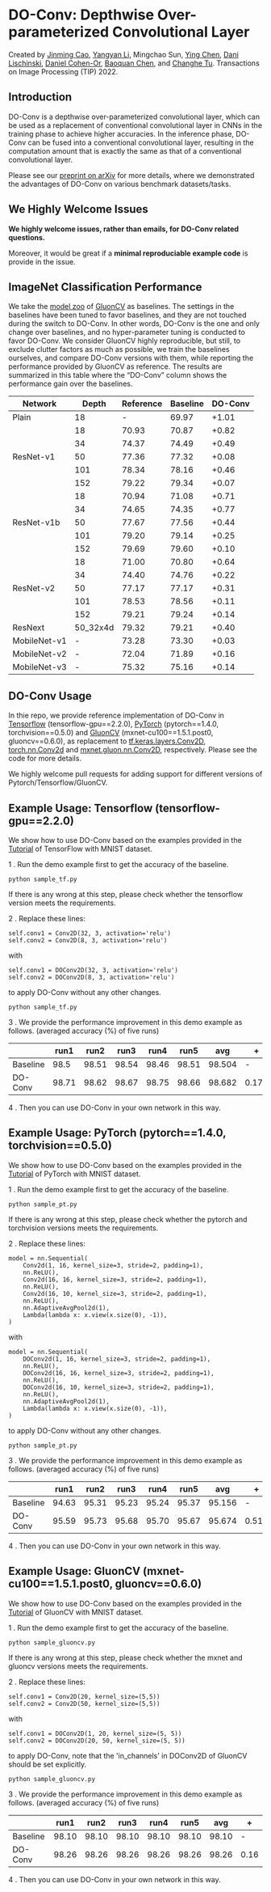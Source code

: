 # DO-Conv: Depthwise Over-parameterized Convolutional Layer

Created by <a href="https://jinming0912.github.io/" target="_blank">Jinming Cao</a>, <a href="http://yangyan.li" target="_blank">Yangyan Li</a>, Mingchao Sun, <a href="https://scholar.google.com/citations?user=NpTmcKEAAAAJ&hl=en" target="_blank">Ying Chen</a>, <a href="https://www.cs.huji.ac.il/~danix/" target="_blank">Dani Lischinski</a>, <a href="https://danielcohenor.com/" target="_blank">Daniel Cohen-Or</a>, <a href="https://cfcs.pku.edu.cn/baoquan/" target="_blank">Baoquan Chen</a>, and <a href="http://irc.cs.sdu.edu.cn/~chtu/index.html" target="_blank">Changhe Tu</a>. Transactions on Image Processing (TIP) 2022.

## Introduction

DO-Conv is a depthwise over-parameterized convolutional layer, which can be used as a replacement of conventional convolutional layer in CNNs in the training phase to achieve higher accuracies. In the inference phase, DO-Conv can be fused into a conventional convolutional layer, resulting in the computation amount that is exactly the same as that of a conventional convolutional layer.

Please see our <a href="https://arxiv.org/abs/2006.12030" target="_blank">preprint on arXiv</a> for more details, where we demonstrated the advantages of DO-Conv on various benchmark datasets/tasks.

## We Highly Welcome Issues

**We highly welcome issues, rather than emails, for DO-Conv related questions.**

Moreover, it would be great if a **minimal reproduciable example code** is provide in the issue.

## ImageNet Classification Performance

We take the <a href="https://gluon-cv.mxnet.io/model_zoo/classification.html" target="_blank">model zoo</a> of <a href="https://gluon-cv.mxnet.io/contents.html" target="_blank">GluonCV</a> as baselines. The settings in the baselines have been tuned to favor baselines, and they are not touched during the switch to DO-Conv. In other words, DO-Conv is the one and only change over baselines, and no hyper-parameter tuning is conducted to favor DO-Conv. We consider GluonCV highly reproducible, but still, to exclude clutter factors as much as possible, we train the baselines ourselves, and compare DO-Conv versions with them, while reporting the performance provided by GluonCV as reference. The results are summarized in this table where the “DO-Conv” column shows the performance gain over the baselines.
<table>
<thead>
  <tr>
    <th>Network</th>
    <th>Depth</th>
    <th>Reference</th>
    <th>Baseline</th>
    <th>DO-Conv</th>
  </tr>
</thead>
<tbody>
  <tr>
    <td>Plain</td>
    <td>18</td>
    <td>-</td>
    <td>69.97</td>
    <td>+1.01</td>
  </tr>
  <tr>
    <td rowspan="5">ResNet-v1</td>
    <td>18</td>
    <td>70.93</td>
    <td>70.87</td>
    <td>+0.82</td>
  </tr>
  <tr>
    <td>34</td>
    <td>74.37</td>
    <td>74.49</td>
    <td>+0.49</td>
  </tr>
  <tr>
    <td>50</td>
    <td>77.36</td>
    <td>77.32</td>
    <td>+0.08</td>
  </tr>
  <tr>
    <td>101</td>
    <td>78.34</td>
    <td>78.16</td>
    <td>+0.46</td>
  </tr>
  <tr>
    <td>152</td>
    <td>79.22</td>
    <td>79.34</td>
    <td>+0.07</td>
  </tr>
  <tr>
    <td rowspan="5">ResNet-v1b</td>
    <td>18</td>
    <td>70.94</td>
    <td>71.08</td>
    <td>+0.71</td>
  </tr>
  <tr>
    <td>34</td>
    <td>74.65</td>
    <td>74.35</td>
    <td>+0.77</td>
  </tr>
  <tr>
    <td>50</td>
    <td>77.67</td>
    <td>77.56</td>
    <td>+0.44</td>
  </tr>
  <tr>
    <td>101</td>
    <td>79.20</td>
    <td>79.14</td>
    <td>+0.25</td>
  </tr>
  <tr>
    <td>152</td>
    <td>79.69</td>
    <td>79.60</td>
    <td>+0.10</td>
  </tr>
  <tr>
    <td rowspan="5">ResNet-v2</td>
    <td>18</td>
    <td>71.00</td>
    <td>70.80</td>
    <td>+0.64</td>
  </tr>
  <tr>
    <td>34</td>
    <td>74.40</td>
    <td>74.76</td>
    <td>+0.22</td>
  </tr>
  <tr>
    <td>50</td>
    <td>77.17</td>
    <td>77.17</td>
    <td>+0.31</td>
  </tr>
  <tr>
    <td>101</td>
    <td>78.53</td>
    <td>78.56</td>
    <td>+0.11</td>
  </tr>
  <tr>
    <td>152</td>
    <td>79.21</td>
    <td>79.24</td>
    <td>+0.14</td>
  </tr>
  <tr>
    <td>ResNext</td>
    <td>50_32x4d</td>
    <td>79.32</td>
    <td>79.21</td>
    <td>+0.40</td>
  </tr>
  <tr>
    <td>MobileNet-v1</td>
    <td>-</td>
    <td>73.28</td>
    <td>73.30</td>
    <td>+0.03</td>
  </tr>
  <tr>
    <td>MobileNet-v2</td>
    <td>-</td>
    <td>72.04</td>
    <td>71.89</td>
    <td>+0.16</td>
  </tr>
  <tr>
    <td>MobileNet-v3</td>
    <td>-</td>
    <td>75.32</td>
    <td>75.16</td>
    <td>+0.14</td>
  </tr>
</tbody>
</table>

## DO-Conv Usage

In thie repo, we provide reference implementation of DO-Conv in <a href="https://www.tensorflow.org/" target="_blank">Tensorflow</a> (tensorflow-gpu==2.2.0), <a href="https://pytorch.org/" target="_blank">PyTorch</a> (pytorch==1.4.0, torchvision==0.5.0) and <a href="https://gluon-cv.mxnet.io/contents.html" target="_blank">GluonCV</a> (mxnet-cu100==1.5.1.post0, gluoncv==0.6.0), as replacement to <a href="https://www.tensorflow.org/api_docs/python/tf/keras/layers/Conv2D" target="_blank">tf.keras.layers.Conv2D</a>, <a href="https://pytorch.org/docs/master/generated/torch.nn.Conv2d.html" target="_blank">torch.nn.Conv2d</a> and <a href="https://beta.mxnet.io/api/gluon/_autogen/mxnet.gluon.nn.Conv2D.html" target="_blank">mxnet.gluon.nn.Conv2D</a>, respectively. Please see the code for more details.

We highly welcome pull requests for adding support for different versions of Pytorch/Tensorflow/GluonCV.

## Example Usage: Tensorflow (tensorflow-gpu==2.2.0)
We show how to use DO-Conv based on the examples provided in the <a href="https://www.tensorflow.org/tutorials/quickstart/advanced" target="_blank">Tutorial</a> of TensorFlow with MNIST dataset.

1 . Run the demo example first to get the accuracy of the baseline.
````
python sample_tf.py
````
If there is any wrong at this step, please check whether the tensorflow version meets the requirements.

2 . Replace these lines:
````
self.conv1 = Conv2D(32, 3, activation='relu')
self.conv2 = Conv2D(8, 3, activation='relu')
````
with
````
self.conv1 = DOConv2D(32, 3, activation='relu')
self.conv2 = DOConv2D(8, 3, activation='relu')
````
to apply DO-Conv without any other changes. 
````
python sample_tf.py
````
3 . We provide the performance improvement in this demo example as follows. (averaged accuracy (%) of five runs)

|          | run1  | run2  | run3  | run4  | run5  | avg    | +     |
|----------|-------|-------|-------|-------|-------|--------|-------|
| Baseline | 98.5  | 98.51 | 98.54 | 98.46 | 98.51 | 98.504 | -     |
| DO-Conv  | 98.71 | 98.62 | 98.67 | 98.75 | 98.66 | 98.682 | 0.178 |

4 . Then you can use DO-Conv in your own network in this way.

## Example Usage: PyTorch (pytorch==1.4.0, torchvision==0.5.0)
We show how to use DO-Conv based on the examples provided in the <a href="https://pytorch.org/tutorials/beginner/nn_tutorial.html?highlight=mnist" target="_blank">Tutorial</a> of PyTorch with MNIST dataset.

1 . Run the demo example first to get the accuracy of the baseline.
````
python sample_pt.py
````
If there is any wrong at this step, please check whether the pytorch and torchvision versions meets the requirements.

2 . Replace these lines:
````
model = nn.Sequential(
    Conv2d(1, 16, kernel_size=3, stride=2, padding=1),
    nn.ReLU(),
    Conv2d(16, 16, kernel_size=3, stride=2, padding=1),
    nn.ReLU(),
    Conv2d(16, 10, kernel_size=3, stride=2, padding=1),
    nn.ReLU(),
    nn.AdaptiveAvgPool2d(1),
    Lambda(lambda x: x.view(x.size(0), -1)),
)
````
with
````
model = nn.Sequential(
    DOConv2d(1, 16, kernel_size=3, stride=2, padding=1),
    nn.ReLU(),
    DOConv2d(16, 16, kernel_size=3, stride=2, padding=1),
    nn.ReLU(),
    DOConv2d(16, 10, kernel_size=3, stride=2, padding=1),
    nn.ReLU(),
    nn.AdaptiveAvgPool2d(1),
    Lambda(lambda x: x.view(x.size(0), -1)),
)
````
to apply DO-Conv without any other changes. 
````
python sample_pt.py
````
3 . We provide the performance improvement in this demo example as follows. (averaged accuracy (%) of five runs)

|          | run1  | run2  | run3  | run4  | run5  | avg    | +     |
|----------|-------|-------|-------|-------|-------|--------|-------|
| Baseline | 94.63  | 95.31 | 95.23 | 95.24 | 95.37 | 95.156 | -     |
| DO-Conv  | 95.59 | 95.73 | 95.68 | 95.70 | 95.67 | 95.674 | 0.518 |

4 . Then you can use DO-Conv in your own network in this way.

## Example Usage: GluonCV (mxnet-cu100==1.5.1.post0, gluoncv==0.6.0)
We show how to use DO-Conv based on the examples provided in the <a href="https://mxnet.apache.org/versions/1.6/api/python/docs/tutorials/packages/gluon/image/mnist.html" target="_blank">Tutorial</a> of GluonCV with MNIST dataset.

1 . Run the demo example first to get the accuracy of the baseline.
````
python sample_gluoncv.py
````
If there is any wrong at this step, please check whether the mxnet and gluoncv versions meets the requirements.

2 . Replace these lines:
````
self.conv1 = Conv2D(20, kernel_size=(5,5))
self.conv2 = Conv2D(50, kernel_size=(5,5))
````
with
````
self.conv1 = DOConv2D(1, 20, kernel_size=(5, 5))
self.conv2 = DOConv2D(20, 50, kernel_size=(5, 5))
````
to apply DO-Conv, note that the 'in_channels' in DOConv2D of GluonCV should be set explicitly. 
````
python sample_gluoncv.py
````
3 . We provide the performance improvement in this demo example as follows. (averaged accuracy (%) of five runs)

|          | run1  | run2  | run3  | run4  | run5  | avg    | +     |
|----------|-------|-------|-------|-------|-------|--------|-------|
| Baseline | 98.10 | 98.10 | 98.10 | 98.10 | 98.10 | 98.10 | -     |
| DO-Conv  | 98.26 | 98.26 | 98.26 | 98.26 | 98.26 | 98.26 | 0.16 |

4 . Then you can use DO-Conv in your own network in this way.



